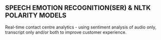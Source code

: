 ## SPEECH EMOTION RECOGNITION(SER) & NLTK POLARITY MODELS

Real-time contact centre analytics - using sentiment analysis of audio only, transcript only and/or both to improve customer experience.
